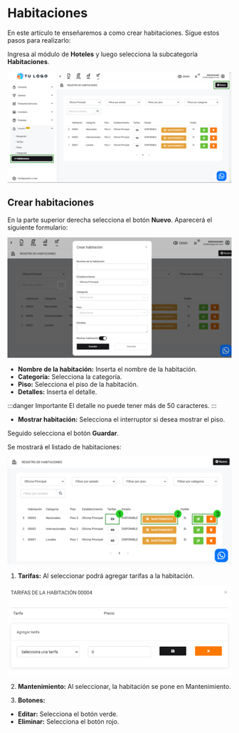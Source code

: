 # Habitaciones

En este artículo te enseñaremos a como crear habitaciones. Sigue estos pasos para realizarlo:

Ingresa al módulo de **Hoteles** y luego selecciona la subcategoría **Habitaciones**.

![Alt text](img/habitacion1.jpg)

## Crear habitaciones

En la parte superior derecha selecciona el botón **Nuevo**. Aparecerá el siguiente formulario:

![Alt text](img/habitacion2.jpg)

* **Nombre de la habitación:** Inserta el nombre de la habitación.
* **Categoría:** Selecciona la categoría.
* **Piso:** Selecciona el piso de la habitación.
* **Detalles:** Inserta el detalle.

:::danger Importante
El detalle no puede tener más de 50 caracteres.
:::


* **Mostrar habitación:** Selecciona el interruptor si desea mostrar el piso.

Seguido selecciona el botón **Guardar**.

Se mostrará el listado de habitaciones:

![Alt text](img/Hoteles_7.png)

1. **Tarifas:** Al seleccionar podrá agregar tarifas a la habitación.

![Alt text](img/tarifaas.jpg)

2. **Mantenimiento:** Al seleccionar, la habitación se pone en Mantenimiento.

3. **Botones:**

* **Editar:** Selecciona el botón verde.
* **Eliminar:** Selecciona el botón rojo.
